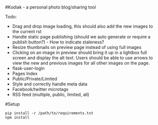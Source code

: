#Kodiak - a personal photo blog/sharing tool

Todo:
- Drag and drop image loading, this should also add the new images to
  the current rst
- Handle static page publishing (should we auto generate or require a
  publish button?) - How to indicate staleness?
- Resize thumbnails on preview page instead of using full images
- Clicking on an image in preview should bring it up in a lightbox full
  screen and display the alt text. Users should be able to use arrows to
  view the new and previous images for all other images on the page.
- flask-user-login
- Pages Index
- Public/Private/Limited
- Style and correctly handle meta data
- Facebook/twitter microtags
- RSS feed (multiple, public, limited, all)

#Setup

```
pip install -r /path/to/requirements.txt
npm install
```

